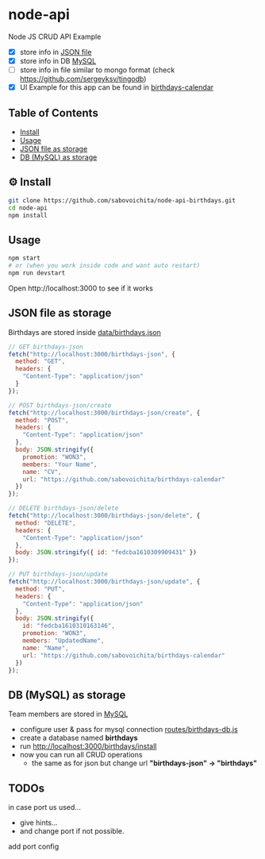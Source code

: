 # node-api

Node JS CRUD API Example

- [x] store info in [JSON file](data/birthdays.json)
- [x] store info in DB [MySQL](https://www.mysql.com/)
- [ ] store info in file similar to mongo format (check https://github.com/sergeyksv/tingodb)
- [x] UI Example for this app can be found in [birthdays-calendar](https://github.com/sabovoichita/birthdays-calendar)

## Table of Contents

<!-- START doctoc generated TOC please keep comment here to allow auto update -->
<!-- DON'T EDIT THIS SECTION, INSTEAD RE-RUN doctoc TO UPDATE -->

- [Install](#install)
- [Usage](#usage)
- [JSON file as storage](#json-file-as-storage)
- [DB (MySQL) as storage](#db-mysql-as-storage)

<!-- END doctoc generated TOC please keep comment here to allow auto update -->

## ⚙ Install

```sh
git clone https://github.com/sabovoichita/node-api-birthdays.git
cd node-api
npm install
```

## Usage

```sh
npm start
# or (when you work inside code and want auto restart)
npm run devstart
```

Open http://localhost:3000 to see if it works

## JSON file as storage

Birthdays are stored inside [data/birthdays.json](data/birthdays.json)

```js
// GET birthdays-json
fetch("http://localhost:3000/birthdays-json", {
  method: "GET",
  headers: {
    "Content-Type": "application/json"
  }
});

// POST birthdays-json/create
fetch("http://localhost:3000/birthdays-json/create", {
  method: "POST",
  headers: {
    "Content-Type": "application/json"
  },
  body: JSON.stringify({
    promotion: "WON3",
    members: "Your Name",
    name: "CV",
    url: "https://github.com/sabovoichita/birthdays-calendar"
  })
});

// DELETE birthdays-json/delete
fetch("http://localhost:3000/birthdays-json/delete", {
  method: "DELETE",
  headers: {
    "Content-Type": "application/json"
  },
  body: JSON.stringify({ id: "fedcba1610309909431" })
});

// PUT birthdays-json/update
fetch("http://localhost:3000/birthdays-json/update", {
  method: "PUT",
  headers: {
    "Content-Type": "application/json"
  },
  body: JSON.stringify({
    id: "fedcba1610310163146",
    promotion: "WON3",
    members: "UpdatedName",
    name: "Name",
    url: "https://github.com/sabovoichita/birthdays-calendar"
  })
});
```

## DB (MySQL) as storage

Team members are stored in [MySQL](https://www.mysql.com/)

- configure user & pass for mysql connection [routes/birthdays-db.js](routes/birthdays-db.js)
- create a database named **birthdays**
- run [http://localhost:3000/birthdays/install](http://localhost:3000/birthdays/install)
- now you can run all CRUD operations
  - the same as for json but change url **"birthdays-json" -> "birthdays"**

## TODOs

in case port us used...

- give hints...
- and change port if not possible.

add port config

